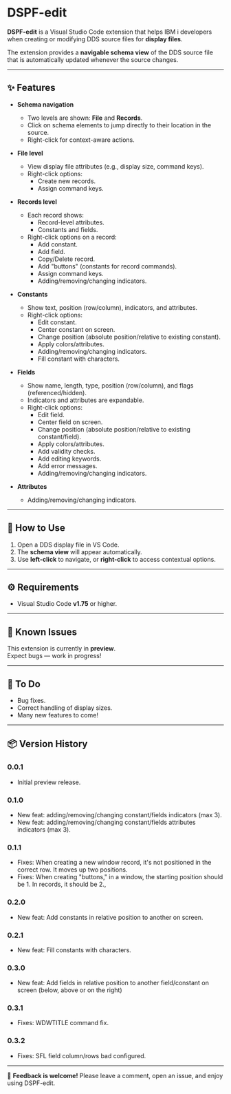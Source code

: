 # DSPF-edit

**DSPF-edit** is a Visual Studio Code extension that helps IBM i developers when creating or modifying DDS source files for **display files**.

The extension provides a **navigable schema view** of the DDS source file that is automatically updated whenever the source changes.

---

## ✨ Features

- **Schema navigation**
  - Two levels are shown: **File** and **Records**.
  - Click on schema elements to jump directly to their location in the source.
  - Right-click for context-aware actions.

- **File level**
  - View display file attributes (e.g., display size, command keys).
  - Right-click options:
    - Create new records.
    - Assign command keys.

- **Records level**
  - Each record shows:
    - Record-level attributes.
    - Constants and fields.
  - Right-click options on a record:
    - Add constant.
    - Add field.
    - Copy/Delete record.
    - Add "buttons" (constants for record commands).
    - Assign command keys.
    - Adding/removing/changing indicators.

- **Constants**
  - Show text, position (row/column), indicators, and attributes.
  - Right-click options:
    - Edit constant.
    - Center constant on screen.
    - Change position (absolute position/relative to existing constant).
    - Apply colors/attributes.
    - Adding/removing/changing indicators.
    - Fill constant with characters.

- **Fields**
  - Show name, length, type, position (row/column), and flags (referenced/hidden).
  - Indicators and attributes are expandable.
  - Right-click options:
    - Edit field.
    - Center field on screen.
    - Change position (absolute position/relative to existing constant/field).
    - Apply colors/attributes.
    - Add validity checks.
    - Add editing keywords.
    - Add error messages.
    - Adding/removing/changing indicators.

- **Attributes**
    - Adding/removing/changing indicators.

---

## 🚀 How to Use

1. Open a DDS display file in VS Code.  
2. The **schema view** will appear automatically.  
3. Use **left-click** to navigate, or **right-click** to access contextual options.  

---

## ⚙️ Requirements

- Visual Studio Code **v1.75** or higher.

---

## 🐞 Known Issues

This extension is currently in **preview**.  
Expect bugs — work in progress!

---

## 📝 To Do

- Bug fixes.  
- Correct handling of display sizes.  
- Many new features to come!  

---

## 📦 Version History

### 0.0.1
- Initial preview release.  

### 0.1.0
- New feat: adding/removing/changing constant/fields indicators (max 3).
- New feat: adding/removing/changing constant/fields attributes indicators (max 3).

### 0.1.1
- Fixes: When creating a new window record, it's not positioned in the correct row. It moves up two positions.
- Fixes: When creating "buttons," in a window, the starting position should be 1. In records, it should be 2., 

### 0.2.0
- New feat: Add constants in relative position to another on screen.

### 0.2.1
- New feat: Fill constants with characters.

### 0.3.0
- New feat: Add fields in relative position to another field/constant on screen (below, above or on the right)

### 0.3.1
- Fixes: WDWTITLE command fix.

### 0.3.2
- Fixes: SFL field column/rows bad configured.

---

💬 **Feedback is welcome!** Please leave a comment, open an issue, and enjoy using DSPF-edit.
